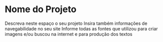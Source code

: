 # Nome do Projeto
Descreva neste espaço o seu projeto
Insira também informações de navegabilidade no seu site
Informe todas as fontes que utilizou para criar imagens e/ou buscou na internet e para produção dos textos
